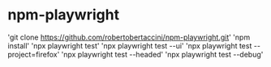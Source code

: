 # npm-playwright
 
'git clone https://github.com/robertobertaccini/npm-playwright.git'
'npm install'
'npx playwright test'
'npx playwright test --ui'
'npx playwright test --project=firefox' 
'npx playwright test --headed'
'npx playwright test --debug'

